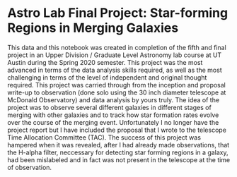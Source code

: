 # Astro Lab Final Project: Star-forming Regions in Merging Galaxies
This data and this notebook was created in completion of the fifth and final project in an Upper Division / Graduate Level Astronomy lab course at UT Austin during the Spring 2020 semester. This project was the most advanced in terms of the data analysis skills required, as well as the most challenging in terms of the level of independent and original thought required. This project was carried through from the inception and proposal write-up to observation (done solo using the 30 inch diameter telescope at McDonald Observatory) and data analysis by yours truly. The idea of the project was to observe several different galaxies in different stages of merging with other galaxies and to track how star formation rates evolve over the course of the merging event. Unfortunately I no longer have the project report but I have included the proposal that I wrote to the telescope Time Allocation Committee (TAC). The success of this project was hampered when it was revealed, after I had already made observations, that the H-alpha filter, neccessary for detecting star forming regions in a galaxy, had been mislabeled and in fact was not present in the telescope at the time of observation. 
